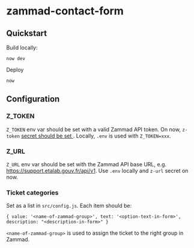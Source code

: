 # zammad-contact-form

## Quickstart

Build locally:

```
now dev
```

Deploy

```
now
```

## Configuration

### Z_TOKEN

`Z_TOKEN` env var should be set with a valid Zammad API token. On now, `z-token` [secret should be set ](https://zeit.co/docs/v2/serverless-functions/env-and-secrets/#adding-secrets). Locally, `.env` is used with `Z_TOKEN=xxx`.

### Z_URL

`Z_URL` env var should be set with the Zammad API base URL, e.g. https://support.etalab.gouv.fr/api/v1. Use `.env` locally and `z-url` secret on now.

### Ticket categories

Set as a list in `src/config.js`. Each item should be:

```
{ value: '<name-of-zammad-group>', text: '<option-text-in-form>', description: "<description-in-form>" }
```

`<name-of-zammad-group>` is used to assign the ticket to the right group in Zammad.
